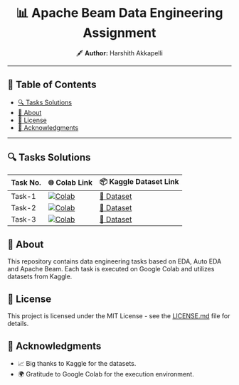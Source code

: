 

<h1 align="center">📊 Apache Beam Data Engineering Assignment</h1>

<p align="center">
  🖋 <strong>Author:</strong> Harshith Akkapelli
</p>

---

## 📝 Table of Contents

- [🔍 Tasks Solutions](#tasks-overview)
- [📘 About](#about)
- [🔖 License](#license)
- [🙏 Acknowledgments](#acknowledgments)

---

<a name="tasks-overview"></a>
## 🔍 Tasks Solutions

| Task No. | 🌐 Colab Link | 📦 Kaggle Dataset Link |
|----------|--------------|------------------------|
| Task-1   | [![Colab](https://colab.research.google.com/assets/colab-badge.svg)](https://colab.research.google.com/drive/1Fjn4_Wz5vSSXqmVCCZyXUxFw-vKNOLUq?usp=sharing) | [🔗 Dataset](https://www.kaggle.com/datasets/teejmahal20/airline-passenger-satisfaction) |
| Task-2   | [![Colab](https://colab.research.google.com/assets/colab-badge.svg)](https://colab.research.google.com/drive/1fGcsEgPr7Nwsxf9ZAwl_3EerlKsyrDoi?usp=sharing) | [🔗 Dataset](https://www.kaggle.com/datasets/teejmahal20/airline-passenger-satisfaction) |
| Task-3   | [![Colab](https://colab.research.google.com/assets/colab-badge.svg)](https://colab.research.google.com/drive/1oals9r5tYq6JyGJK4nw-HNCcUIfr0BPv?usp=sharing) | [🔗 Dataset](https://www.kaggle.com/datasets/mohansacharya/graduate-admissions) |

<a name="about"></a>
## 📘 About

This repository contains data engineering tasks based on EDA, Auto EDA and Apache Beam. Each task is executed on Google Colab and utilizes datasets from Kaggle.

<a name="license"></a>
## 🔖 License

This project is licensed under the MIT License - see the [LICENSE.md](LICENSE.md) file for details.

<a name="acknowledgments"></a>
## 🙏 Acknowledgments

- 📈 Big thanks to Kaggle for the datasets.
- 🌍 Gratitude to Google Colab for the execution environment.
